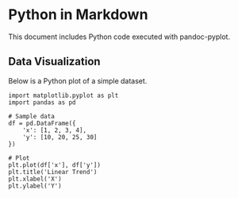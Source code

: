 # Python in Markdown

This document includes Python code executed with pandoc-pyplot.

## Data Visualization

Below is a Python plot of a simple dataset.

```{.python .pandoc-pyplot caption="Sample Plot" output="plot.png"}
import matplotlib.pyplot as plt
import pandas as pd

# Sample data
df = pd.DataFrame({
    'x': [1, 2, 3, 4],
    'y': [10, 20, 25, 30]
})

# Plot
plt.plot(df['x'], df['y'])
plt.title('Linear Trend')
plt.xlabel('X')
plt.ylabel('Y')